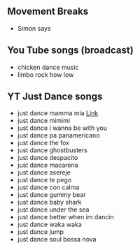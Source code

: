 
## Movement Breaks

- Simon says

## You Tube songs (broadcast)

- chicken dance music
- limbo rock how low

## YT Just Dance songs

- just dance mamma mia [Link](https://www.youtube.com/watch?v=OtAaVrOFzMM)
- just dance mimimi
- just dance i wanna be with you
- just dance pa panamericano
- just dance the fox
- just dance ghostbusters
- just dance despacito
- just dance macarena
- just dance asereje
- just dance te pego
- just dance con calma
- just dance gummy bear
- just dance baby shark
- just dance under the sea
- just dance better when im dancin
- just dance waka waka
- just dance jump
- just dance soul bossa nova
